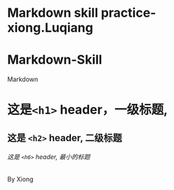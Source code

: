 # Markdown skill practice-xiong.Luqiang
# Markdown-Skill
Markdown
# 这是`<h1>` header，一级标题,

## 这是 `<h2>` header, 二级标题

###### 这是 `<h6>` header, 最小的标题
By Xiong
